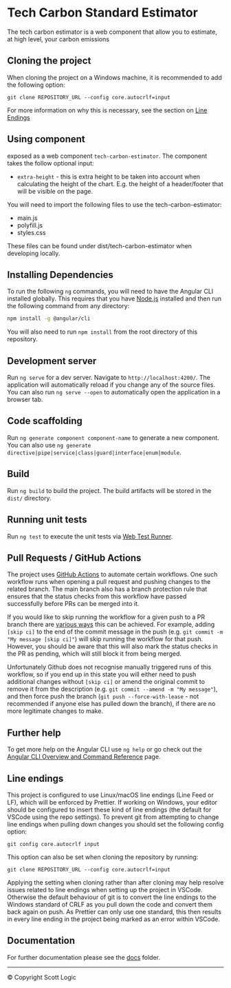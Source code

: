 # Tech Carbon Standard Estimator

The tech carbon estimator is a web component that allow you to estimate, at high level, your carbon emissions

## Cloning the project

When cloning the project on a Windows machine, it is recommended to add the following option:

```
git clone REPOSITORY_URL --config core.autocrlf=input
```

For more information on why this is necessary, see the section on [Line Endings](#line-endings)

## Using component

exposed as a web component `tech-carbon-estimator`. The component takes the follow optional input:

- `extra-height` - this is extra height to be taken into account when calculating the height of the chart. E.g. the height of a header/footer that will be visible on the page.

You will need to import the following files to use the tech-carbon-estimator:

- main.js
- polyfill.js
- styles.css

These files can be found under dist/tech-carbon-estimator when developing locally.

## Installing Dependencies

To run the following `ng` commands, you will need to have the Angular CLI installed globally. This requires that you have [Node.js](https://nodejs.org) installed and then run the following command from any directory:

```bash
npm install -g @angular/cli
```

You will also need to run `npm install` from the root directory of this repository.

## Development server

Run `ng serve` for a dev server. Navigate to `http://localhost:4200/`. The application will automatically reload if you change any of the source files. You can also run `ng serve --open` to automatically open the application in a browser tab.

## Code scaffolding

Run `ng generate component component-name` to generate a new component. You can also use `ng generate directive|pipe|service|class|guard|interface|enum|module`.

## Build

Run `ng build` to build the project. The build artifacts will be stored in the `dist/` directory.

## Running unit tests

Run `ng test` to execute the unit tests via [Web Test Runner](https://modern-web.dev/docs/test-runner/overview/).

## Pull Requests / GitHub Actions

The project uses [GitHub Actions](https://docs.github.com/en/actions) to automate certain workflows. One such workflow runs when opening a pull request and pushing changes to the related branch. The main branch also has a branch protection rule that ensures that the status checks from this workflow have passed successfully before PRs can be merged into it.

If you would like to skip running the workflow for a given push to a PR branch there are [various ways](https://docs.github.com/en/actions/managing-workflow-runs/skipping-workflow-runs) this can be achieved. For example, adding `[skip ci]` to the end of the commit message in the push (e.g. `git commit -m "My message [skip ci]"`) will skip running the workflow for that push. However, you should be aware that this will also mark the status checks in the PR as pending, which will still block it from being merged.

Unfortunately Github does not recognise manually triggered runs of this workflow, so if you end up in this state you will either need to push additional changes without `[skip ci]` or amend the original commit to remove it from the description (e.g. `git commit --amend -m "My message"`), and then force push the branch (`git push --force-with-lease` - not recommended if anyone else has pulled down the branch), if there are no more legitimate changes to make.

## Further help

To get more help on the Angular CLI use `ng help` or go check out the [Angular CLI Overview and Command Reference](https://angular.io/cli) page.

## Line endings

This project is configured to use Linux/macOS line endings (Line Feed or LF), which will be enforced by Prettier. If working on Windows, your editor should be configured to insert these kind of line endings (the default for VSCode using the repo settings). To prevent git from attempting to change line endings when pulling down changes you should set the following config option:

```
git config core.autocrlf input
```

This option can also be set when cloning the repository by running:

```
git clone REPOSITORY_URL --config core.autocrlf=input
```

Applying the setting when cloning rather than after cloning may help resolve issues related to line endings when setting up the project in VSCode. Otherwise the default behaviour of git is to convert the line endings to the Windows standard of CRLF as you pull down the code and convert them back again on push. As Prettier can only use one standard, this then results in every line ending in the project being marked as an error within VSCode.

## Documentation

For further documentation please see the [docs](docs) folder.

---

© Copyright Scott Logic
